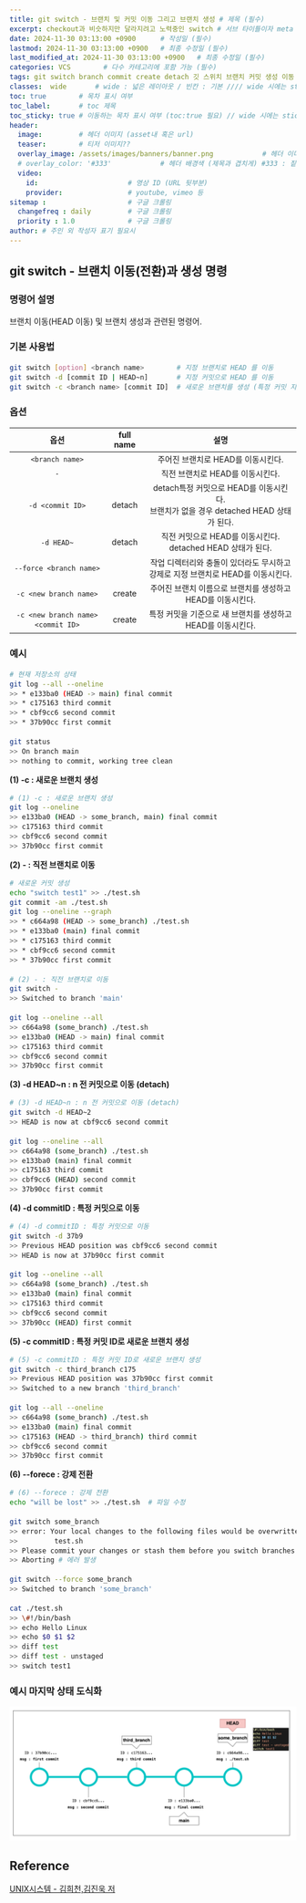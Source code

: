 ```yaml
---
title: git switch - 브랜치 및 커밋 이동 그리고 브랜치 생성 # 제목 (필수)
excerpt: checkout과 비슷하지만 달라지려고 노력중인 switch # 서브 타이틀이자 meta description (필수)
date: 2024-11-30 03:13:00 +0900      # 작성일 (필수)
lastmod: 2024-11-30 03:13:00 +0900   # 최종 수정일 (필수)
last_modified_at: 2024-11-30 03:13:00 +0900   # 최종 수정일 (필수)
categories: VCS        # 다수 카테고리에 포함 가능 (필수)
tags: git switch branch commit create detach 깃 스위치 브랜치 커밋 생성 이동                     # 태그 복수개 가능 (필수)
classes:  wide       # wide : 넓은 레이아웃 / 빈칸 : 기본 //// wide 시에는 sticky toc 불가
toc: true        # 목차 표시 여부
toc_label:       # toc 제목
toc_sticky: true # 이동하는 목차 표시 여부 (toc:true 필요) // wide 시에는 sticky toc 불가
header: 
  image:         # 헤더 이미지 (asset내 혹은 url)
  teaser:        # 티저 이미지??
  overlay_image: /assets/images/banners/banner.png            # 헤더 이미지 (제목과 겹치게)
  # overlay_color: '#333'            # 헤더 배경색 (제목과 겹치게) #333 : 짙은 회색 (필수)
  video:
    id:                      # 영상 ID (URL 뒷부분)
    provider:                # youtube, vimeo 등
sitemap :                    # 구글 크롤링
  changefreq : daily         # 구글 크롤링
  priority : 1.0             # 구글 크롤링
author: # 주인 외 작성자 표기 필요시
---
```

<!--postNo: 20241130_003-->


## git switch - 브랜치 이동(전환)과 생성 명령  

### 명령어 설명  

브랜치 이동(HEAD 이동) 및 브랜치 생성과 관련된 명령어.  

### 기본 사용법  

```bash
git switch [option] <branch name>        # 지정 브랜치로 HEAD 를 이동
git switch -d [commit ID | HEAD~n]       # 지정 커밋으로 HEAD 를 이동
git switch -c <branch name> [commit ID]  # 새로운 브랜치를 생성 (특정 커밋 지정 가능)
```

### 옵션  

|옵션|full name|설명|
|:---:|:---:|:---:|
|`<branch name>`||주어진 브랜치로 HEAD를 이동시킨다.|
|`-`||직전 브랜치로 HEAD를 이동시킨다.|
|`-d <commit ID>`|detach|detach특정 커밋으로 HEAD를 이동시킨다.<br>브랜치가 없을 경우 detached HEAD 상태가 된다.|
|`-d HEAD~`|detach|직전 커밋으로 HEAD를 이동시킨다. detached HEAD 상태가 된다.|
|`--force <branch name>`||작업 디렉터리와 충돌이 있더라도 무시하고<br>강제로 지정 브랜치로 HEAD를 이동시킨다.|
|`-c <new branch name>`|create|주어진 브랜치 이름으로 브랜치를 생성하고 HEAD를 이동시킨다.|
|`-c <new branch name> <commit ID>`|create|특정 커밋을 기준으로 새 브랜치를 생성하고 HEAD를 이동시킨다.|

### 예시  

```bash
# 현재 저장소의 상태 
git log --all --oneline
>> * e133ba0 (HEAD -> main) final commit
>> * c175163 third commit
>> * cbf9cc6 second commit
>> * 37b90cc first commit

git status
>> On branch main
>> nothing to commit, working tree clean
```

**(1) -c : 새로운 브랜치 생성**  

```bash
# (1) -c : 새로운 브랜치 생성
git log --oneline
>> e133ba0 (HEAD -> some_branch, main) final commit
>> c175163 third commit
>> cbf9cc6 second commit
>> 37b90cc first commit
```

**(2) - : 직전 브랜치로 이동**   

```bash
# 새로운 커밋 생성
echo "switch test1" >> ./test.sh
git commit -am ./test.sh
git log --oneline --graph
>> * c664a98 (HEAD -> some_branch) ./test.sh
>> * e133ba0 (main) final commit
>> * c175163 third commit
>> * cbf9cc6 second commit
>> * 37b90cc first commit

# (2) - : 직전 브랜치로 이동
git switch -
>> Switched to branch 'main'

git log --oneline --all
>> c664a98 (some_branch) ./test.sh
>> e133ba0 (HEAD -> main) final commit
>> c175163 third commit
>> cbf9cc6 second commit
>> 37b90cc first commit
```

**(3) -d HEAD~n : n 전 커밋으로 이동 (detach)**  

```bash
# (3) -d HEAD~n : n 전 커밋으로 이동 (detach)
git switch -d HEAD~2
>> HEAD is now at cbf9cc6 second commit

git log --oneline --all
>> c664a98 (some_branch) ./test.sh
>> e133ba0 (main) final commit
>> c175163 third commit
>> cbf9cc6 (HEAD) second commit
>> 37b90cc first commit
```

**(4) -d commitID : 특정 커밋으로 이동**  

```bash
# (4) -d commitID : 특정 커밋으로 이동
git switch -d 37b9
>> Previous HEAD position was cbf9cc6 second commit
>> HEAD is now at 37b90cc first commit

git log --oneline --all
>> c664a98 (some_branch) ./test.sh
>> e133ba0 (main) final commit
>> c175163 third commit
>> cbf9cc6 second commit
>> 37b90cc (HEAD) first commit
```

**(5) -c commitID : 특정 커밋 ID로 새로운 브랜치 생성**  

```bash
# (5) -c commitID : 특정 커밋 ID로 새로운 브랜치 생성
git switch -c third_branch c175
>> Previous HEAD position was 37b90cc first commit
>> Switched to a new branch 'third_branch'

git log --all --oneline
>> c664a98 (some_branch) ./test.sh
>> e133ba0 (main) final commit
>> c175163 (HEAD -> third_branch) third commit
>> cbf9cc6 second commit
>> 37b90cc first commit
```

**(6) --forece : 강제 전환**  

```bash
# (6) --forece : 강제 전환
echo "will be lost" >> ./test.sh  # 파일 수정

git switch some_branch
>> error: Your local changes to the following files would be overwritten by checkout:
>>         test.sh
>> Please commit your changes or stash them before you switch branches.
>> Aborting # 에러 발생

git switch --force some_branch
>> Switched to branch 'some_branch'

cat ./test.sh
>> \#!/bin/bash
>> echo Hello Linux
>> echo $0 $1 $2
>> diff test
>> diff test - unstaged
>> switch test1
```

### 예시 마지막 상태 도식화  

![](/assets/images/20241130_003_001.png)


## Reference  

[UNIX시스템 - 김희천,김진욱 저](https://search.shopping.naver.com/book/catalog/41474371650)  
